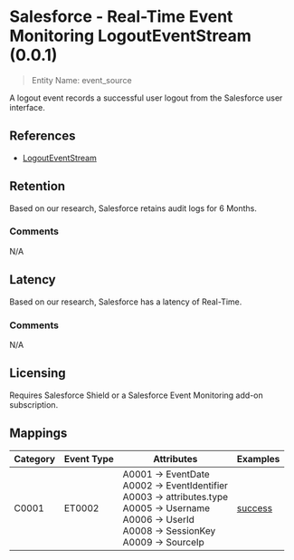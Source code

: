 # Salesforce - Real-Time Event Monitoring LogoutEventStream (0.0.1)

> Entity Name: event_source

A logout event records a successful user logout from the Salesforce user interface.

## References
* [LogoutEventStream](https://developer.salesforce.com/docs/atlas.en-us.platform_events.meta/platform_events/sforce_api_objects_logouteventstream.htm)

## Retention

Based on our research, Salesforce retains audit logs for 6 Months.


### Comments
N/A


## Latency

Based on our research, Salesforce has a latency of Real-Time.

### Comments
N/A


## Licensing

Requires Salesforce Shield or a Salesforce Event Monitoring add-on subscription.

## Mappings

| Category | Event Type | Attributes | Examples |
| -------- | ---------- | ---------- | -------- |
| C0001 | ET0002 |A0001 -> EventDate<br />A0002 -> EventIdentifier<br />A0003 -> attributes.type<br />A0005 -> Username<br />A0006 -> UserId<br />A0008 -> SessionKey<br />A0009 -> SourceIp<br />|[success](/products/salesforce/event_examples/authentication_account_logout.json)<br />|


